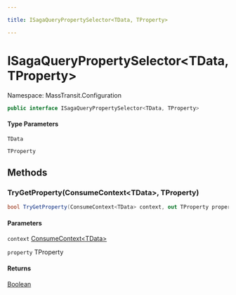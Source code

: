 ```yaml
---

title: ISagaQueryPropertySelector<TData, TProperty>

---
```


# ISagaQueryPropertySelector\<TData, TProperty\>

Namespace: MassTransit.Configuration

```csharp
public interface ISagaQueryPropertySelector<TData, TProperty>
```

#### Type Parameters

`TData`<br/>

`TProperty`<br/>

## Methods

### **TryGetProperty(ConsumeContext\<TData\>, TProperty)**

```csharp
bool TryGetProperty(ConsumeContext<TData> context, out TProperty property)
```

#### Parameters

`context` [ConsumeContext\<TData\>](../../masstransit-abstractions/masstransit/consumecontext-1)<br/>

`property` TProperty<br/>

#### Returns

[Boolean](https://learn.microsoft.com/en-us/dotnet/api/system.boolean)<br/>
